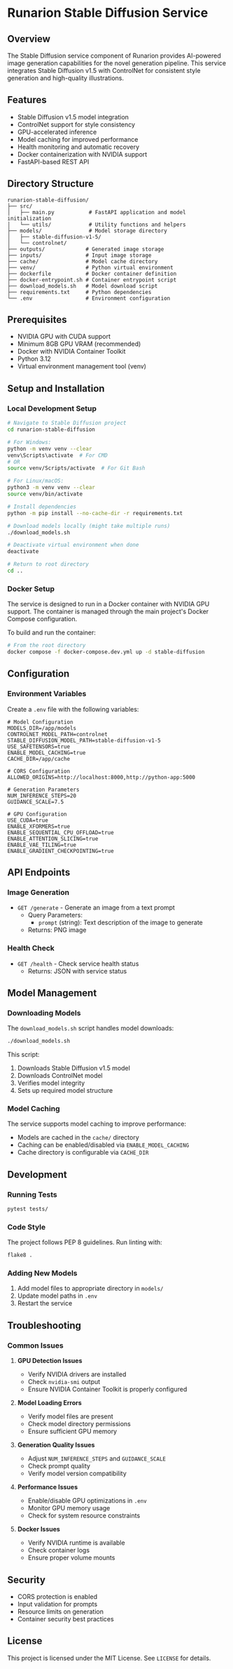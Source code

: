 # Runarion Stable Diffusion Service

## Overview

The Stable Diffusion service component of Runarion provides AI-powered image generation capabilities for the novel generation pipeline. This service integrates Stable Diffusion v1.5 with ControlNet for consistent style generation and high-quality illustrations.

## Features

- Stable Diffusion v1.5 model integration
- ControlNet support for style consistency
- GPU-accelerated inference
- Model caching for improved performance
- Health monitoring and automatic recovery
- Docker containerization with NVIDIA support
- FastAPI-based REST API

## Directory Structure

```
runarion-stable-diffusion/
├── src/
│   ├── main.py           # FastAPI application and model initialization
│   └── utils/            # Utility functions and helpers
├── models/               # Model storage directory
│   ├── stable-diffusion-v1-5/
│   └── controlnet/
├── outputs/             # Generated image storage
├── inputs/              # Input image storage
├── cache/               # Model cache directory
├── venv/                # Python virtual environment
├── dockerfile           # Docker container definition
├── docker-entrypoint.sh # Container entrypoint script
├── download_models.sh   # Model download script
├── requirements.txt     # Python dependencies
└── .env                 # Environment configuration
```

## Prerequisites

- NVIDIA GPU with CUDA support
- Minimum 8GB GPU VRAM (recommended)
- Docker with NVIDIA Container Toolkit
- Python 3.12
- Virtual environment management tool (venv)

## Setup and Installation

### Local Development Setup

```bash
# Navigate to Stable Diffusion project
cd runarion-stable-diffusion

# For Windows:
python -m venv venv --clear
venv\Scripts\activate  # For CMD
# OR
source venv/Scripts/activate  # For Git Bash

# For Linux/macOS:
python3 -m venv venv --clear
source venv/bin/activate

# Install dependencies
python -m pip install --no-cache-dir -r requirements.txt

# Download models locally (might take multiple runs)
./download_models.sh

# Deactivate virtual environment when done
deactivate

# Return to root directory
cd ..
```

### Docker Setup

The service is designed to run in a Docker container with NVIDIA GPU support. The container is managed through the main project's Docker Compose configuration.

To build and run the container:

```bash
# From the root directory
docker compose -f docker-compose.dev.yml up -d stable-diffusion
```

## Configuration

### Environment Variables

Create a `.env` file with the following variables:

```
# Model Configuration
MODELS_DIR=/app/models
CONTROLNET_MODEL_PATH=controlnet
STABLE_DIFFUSION_MODEL_PATH=stable-diffusion-v1-5
USE_SAFETENSORS=true
ENABLE_MODEL_CACHING=true
CACHE_DIR=/app/cache

# CORS Configuration
ALLOWED_ORIGINS=http://localhost:8000,http://python-app:5000

# Generation Parameters
NUM_INFERENCE_STEPS=20
GUIDANCE_SCALE=7.5

# GPU Configuration
USE_CUDA=true
ENABLE_XFORMERS=true
ENABLE_SEQUENTIAL_CPU_OFFLOAD=true
ENABLE_ATTENTION_SLICING=true
ENABLE_VAE_TILING=true
ENABLE_GRADIENT_CHECKPOINTING=true
```

## API Endpoints

### Image Generation

- `GET /generate` - Generate an image from a text prompt
  - Query Parameters:
    - `prompt` (string): Text description of the image to generate
  - Returns: PNG image

### Health Check

- `GET /health` - Check service health status
  - Returns: JSON with service status

## Model Management

### Downloading Models

The `download_models.sh` script handles model downloads:

```bash
./download_models.sh
```

This script:

1. Downloads Stable Diffusion v1.5 model
2. Downloads ControlNet model
3. Verifies model integrity
4. Sets up required model structure

### Model Caching

The service supports model caching to improve performance:

- Models are cached in the `cache/` directory
- Caching can be enabled/disabled via `ENABLE_MODEL_CACHING`
- Cache directory is configurable via `CACHE_DIR`

## Development

### Running Tests

```bash
pytest tests/
```

### Code Style

The project follows PEP 8 guidelines. Run linting with:

```bash
flake8 .
```

### Adding New Models

1. Add model files to appropriate directory in `models/`
2. Update model paths in `.env`
3. Restart the service

## Troubleshooting

### Common Issues

1. **GPU Detection Issues**

   - Verify NVIDIA drivers are installed
   - Check `nvidia-smi` output
   - Ensure NVIDIA Container Toolkit is properly configured

2. **Model Loading Errors**

   - Verify model files are present
   - Check model directory permissions
   - Ensure sufficient GPU memory

3. **Generation Quality Issues**

   - Adjust `NUM_INFERENCE_STEPS` and `GUIDANCE_SCALE`
   - Check prompt quality
   - Verify model version compatibility

4. **Performance Issues**

   - Enable/disable GPU optimizations in `.env`
   - Monitor GPU memory usage
   - Check for system resource constraints

5. **Docker Issues**
   - Verify NVIDIA runtime is available
   - Check container logs
   - Ensure proper volume mounts

## Security

- CORS protection is enabled
- Input validation for prompts
- Resource limits on generation
- Container security best practices

## License

This project is licensed under the MIT License. See `LICENSE` for details.

